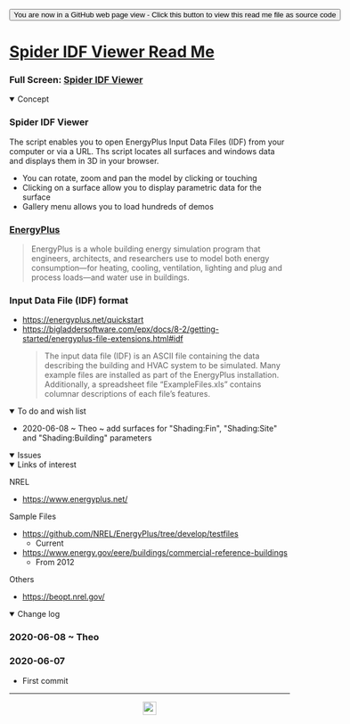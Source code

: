 <span style=display:none; >[You are now in a GitHub source code view - click this link to view Read Me file as a web page]( https://ladybug.tools/spider-2020/sandbox/spider-idf-viewer/readme.html "View file as a web page." ) </span>

<div><input type=button class = 'btn btn-secondary btn-sm' onclick=window.location.href="https://github.com/ladybug-tools/spider-2020/tree/master/sandbox/spider-idf-viewer/";
value='You are now in a GitHub web page view - Click this button to view this read me file as source code' ></div>


# [Spider IDF Viewer Read Me]( ./readme.html )

<!--@@@
<iframe src=./index.html width=100% height=500px >Iframes are not viewable in GitHub source code view</iframe>
_Spider IDF Viewer _
@@@-->

### Full Screen: [Spider IDF Viewer]( https://www.ladybug.tools/spider-2020/sandbox/spider-idf-viewer/ )


<details open >
<summary>Concept</summary>

### Spider IDF Viewer

The script enables you to open EnergyPlus Input Data Files (IDF) from your computer or via a URL. Ths script locates all surfaces and windows data and displays them in 3D in your browser.

* You can rotate, zoom and pan the model by clicking or touching
* Clicking on a surface allow you to display parametric data for the surface
* Gallery menu allows you to load hundreds of demos


### [EnergyPlus]( https://energyplus.net/ )

> EnergyPlus is a whole building energy simulation program that engineers, architects, and researchers use to model both energy consumption—for heating, cooling, ventilation, lighting and plug and process loads—and water use in buildings. 

### Input Data File (IDF) format

* https://energyplus.net/quickstart
* https://bigladdersoftware.com/epx/docs/8-2/getting-started/energyplus-file-extensions.html#idf
    > The input data file (IDF) is an ASCII file containing the data describing the building and HVAC system to be simulated. Many example files are installed as part of the EnergyPlus installation. Additionally, a spreadsheet file “ExampleFiles.xls” contains columnar descriptions of each file’s features.

</details>

<details open >
<summary>To do and wish list </summary>

* 2020-06-08 ~ Theo ~ add surfaces for "Shading:Fin", "Shading:Site" and "Shading:Building" parameters
</details>

<details open >
<summary>Issues </summary>


</details>

<details open >
<summary>Links of interest</summary>

NREL

* https://www.energyplus.net/

Sample Files

* https://github.com/NREL/EnergyPlus/tree/develop/testfiles
    * Current
* https://www.energy.gov/eere/buildings/commercial-reference-buildings
    * From 2012

Others

* https://beopt.nrel.gov/

</details>

<details open >
<summary>Change log </summary>

### 2020-06-08 ~ Theo


### 2020-06-07

* First commit

</details>

***

<center title="hello! Click me to go up to the top" ><a href=javascript:window.scrollTo(0,0); > <img width=24 src="https://ladybug.tools/artwork/icons_bugs/ico/spider.ico" > </a></center>

